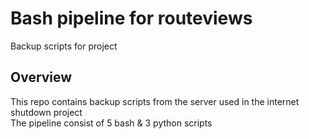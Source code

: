 # Bash pipeline for routeviews
Backup scripts for project

## Overview
This repo contains backup scripts from the server used in the internet shutdown project<br>
The pipeline consist of 5 bash & 3 python scripts
